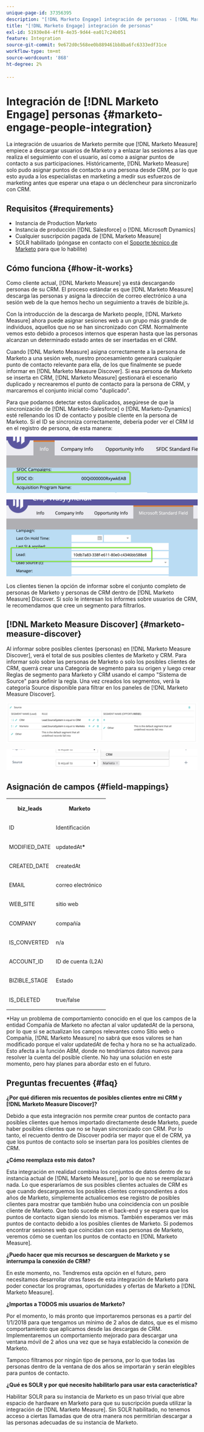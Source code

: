 ```yaml
---
unique-page-id: 37356395
description: "[!DNL Marketo Engage] integración de personas - [!DNL Marketo Measure]"
title: "[!DNL Marketo Engage] integración de personas"
exl-id: 51930e84-4ff8-4e35-9d44-ea017c24b051
feature: Integration
source-git-commit: 9e672d0c568ee0b889461bb8ba6fc6333edf31ce
workflow-type: tm+mt
source-wordcount: '868'
ht-degree: 2%

---
```


# Integración de [!DNL Marketo Engage] personas {#marketo-engage-people-integration}

La integración de usuarios de Marketo permite que [!DNL Marketo Measure] empiece a descargar usuarios de Marketo y a enlazar las sesiones a las que realiza el seguimiento con el usuario, así como a asignar puntos de contacto a sus participaciones. Históricamente, [!DNL Marketo Measure] solo pudo asignar puntos de contacto a una persona desde CRM, por lo que esto ayuda a los especialistas en marketing a medir sus esfuerzos de marketing antes que esperar una etapa o un déclencheur para sincronizarlo con CRM.

## Requisitos {#requirements}

* Instancia de Production Marketo
* Instancia de producción [!DNL Salesforce] o [!DNL Microsoft Dynamics]
* Cualquier suscripción pagada de [!DNL Marketo Measure]
* SOLR habilitado (póngase en contacto con el [Soporte técnico de Marketo](https://nation.marketo.com/t5/Support/ct-p/Support) para que lo habilite)

## Cómo funciona {#how-it-works}

Como cliente actual, [!DNL Marketo Measure] ya está descargando personas de su CRM. El proceso estándar es que [!DNL Marketo Measure] descarga las personas y asigna la dirección de correo electrónico a una sesión web de la que hemos hecho un seguimiento a través de bizible.js.

Con la introducción de la descarga de Marketo people, [!DNL Marketo Measure] ahora puede asignar sesiones web a un grupo más grande de individuos, aquellos que no se han sincronizado con CRM. Normalmente vemos esto debido a procesos internos que esperan hasta que las personas alcanzan un determinado estado antes de ser insertadas en el CRM.

Cuando [!DNL Marketo Measure] asigna correctamente a la persona de Marketo a una sesión web, nuestro procesamiento generará cualquier punto de contacto relevante para ella, de los que finalmente se puede informar en [!DNL Marketo Measure Discover]. Si esa persona de Marketo se inserta en CRM, [!DNL Marketo Measure] gestionará el escenario duplicado y recrearemos el punto de contacto para la persona de CRM, y marcaremos el conjunto inicial como &quot;duplicado&quot;.

Para que podamos detectar estos duplicados, asegúrese de que la sincronización de [!DNL Marketo-Salesforce] o [!DNL Marketo-Dynamics] esté rellenando los ID de contacto y posible cliente en la persona de Marketo. Si el ID se sincroniza correctamente, debería poder ver el CRM Id en el registro de persona, de esta manera:

![](assets/5a.png)

![](assets/5b.png)

Los clientes tienen la opción de informar sobre el conjunto completo de personas de Marketo y personas de CRM dentro de [!DNL Marketo Measure] Discover. Si solo le interesan los informes sobre usuarios de CRM, le recomendamos que cree un segmento para filtrarlos.

## [!DNL Marketo Measure Discover] {#marketo-measure-discover}

Al informar sobre posibles clientes (personas) en [!DNL Marketo Measure Discover], verá el total de sus posibles clientes de Marketo y CRM. Para informar solo sobre las personas de Marketo o solo los posibles clientes de CRM, querrá crear una Categoría de segmento para su origen y luego crear Reglas de segmento para Marketo y CRM usando el campo &quot;Sistema de Source&quot; para definir la regla. Una vez creados los segmentos, verá la categoría Source disponible para filtrar en los paneles de [!DNL Marketo Measure Discover].

![](assets/bizible-discover-1.png)

![](assets/bizible-discover-2.png)

## Asignación de campos {#field-mappings}

<table> 
 <colgroup> 
  <col> 
  <col> 
 </colgroup> 
 <tbody> 
  <tr> 
   <th><p><strong>biz_leads</strong></p></th> 
   <th><p><strong>Marketo</strong></p></th> 
  </tr> 
  <tr> 
   <td><p>ID</p></td> 
   <td><p>Identificación</p></td> 
  </tr> 
  <tr> 
   <td><p>MODIFIED_DATE</p></td> 
   <td><p>updatedAt<strong>*</strong></p></td> 
  </tr> 
  <tr> 
   <td><p>CREATED_DATE</p></td> 
   <td><p>createdAt</p></td> 
  </tr> 
  <tr> 
   <td><p>EMAIL</p></td> 
   <td><p>correo electrónico</p></td> 
  </tr> 
  <tr> 
   <td><p>WEB_SITE</p></td> 
   <td><p>sitio web</p></td> 
  </tr> 
  <tr> 
   <td><p>COMPANY</p></td> 
   <td><p>compañía</p></td> 
  </tr> 
  <tr> 
   <td><p>IS_CONVERTED</p></td> 
   <td><p>n/a</p></td> 
  </tr> 
  <tr> 
   <td><p>ACCOUNT_ID</p></td> 
   <td><p>ID de cuenta (L2A)</p></td> 
  </tr> 
  <tr> 
   <td><p>BIZIBLE_STAGE</p></td> 
   <td><p>Estado</p></td> 
  </tr> 
  <tr> 
   <td><p>IS_DELETED</p></td> 
   <td><p>true/false</p></td> 
  </tr> 
 </tbody> 
</table>

*Hay un problema de comportamiento conocido en el que los campos de la entidad Compañía de Marketo no afectan al valor updatedAt de la persona, por lo que si se actualizan los campos relevantes como Sitio web o Compañía, [!DNL Marketo Measure] no sabrá que esos valores se han modificado porque el valor updatedAt de fecha y hora no se ha actualizado. Esto afecta a la función ABM, donde no tendríamos datos nuevos para resolver la cuenta del posible cliente. No hay una solución en este momento, pero hay planes para abordar esto en el futuro.

## Preguntas frecuentes {#faq}

**¿Por qué difieren mis recuentos de posibles clientes entre mi CRM y [!DNL Marketo Measure Discover]?**

Debido a que esta integración nos permite crear puntos de contacto para posibles clientes que hemos importado directamente desde Marketo, puede haber posibles clientes que no se hayan sincronizado con CRM. Por lo tanto, el recuento dentro de Discover podría ser mayor que el de CRM, ya que los puntos de contacto solo se insertan para los posibles clientes de CRM.

**¿Cómo reemplaza esto mis datos?**

Esta integración en realidad combina los conjuntos de datos dentro de su instancia actual de [!DNL Marketo Measure], por lo que no se reemplazará nada. Lo que esperaríamos de sus posibles clientes actuales de CRM es que cuando descarguemos los posibles clientes correspondientes a dos años de Marketo, simplemente actualicemos ese registro de posibles clientes para mostrar que también hubo una coincidencia con un posible cliente de Marketo. Que todo sucede en el back-end y se espera que los puntos de contacto sigan siendo los mismos. También esperamos ver más puntos de contacto debido a los posibles clientes de Marketo. Si podemos encontrar sesiones web que coincidan con esas personas de Marketo, veremos cómo se cuentan los puntos de contacto en [!DNL Marketo Measure].

**¿Puedo hacer que mis recursos se descarguen de Marketo y se interrumpa la conexión de CRM?**

En este momento, no. Tendremos esta opción en el futuro, pero necesitamos desarrollar otras fases de esta integración de Marketo para poder conectar los programas, oportunidades y ofertas de Marketo a [!DNL Marketo Measure].

**¿Importas a TODOS mis usuarios de Marketo?**

Por el momento, lo más pronto que importaremos personas es a partir del 1/1/2018 para que tengamos un mínimo de 2 años de datos, que es el mismo comportamiento que aplicamos desde las descargas de CRM. Implementaremos un comportamiento mejorado para descargar una ventana móvil de 2 años una vez que se haya establecido la conexión de Marketo.

Tampoco filtramos por ningún tipo de persona, por lo que todas las personas dentro de la ventana de dos años se importarán y serán elegibles para puntos de contacto.

**¿Qué es SOLR y por qué necesito habilitarlo para usar esta característica?**

Habilitar SOLR para su instancia de Marketo es un paso trivial que abre espacio de hardware en Marketo para que su suscripción pueda utilizar la integración de [!DNL Marketo Measure]. Sin SOLR habilitado, no tenemos acceso a ciertas llamadas que de otra manera nos permitirían descargar a las personas adecuadas de su instancia de Marketo.

